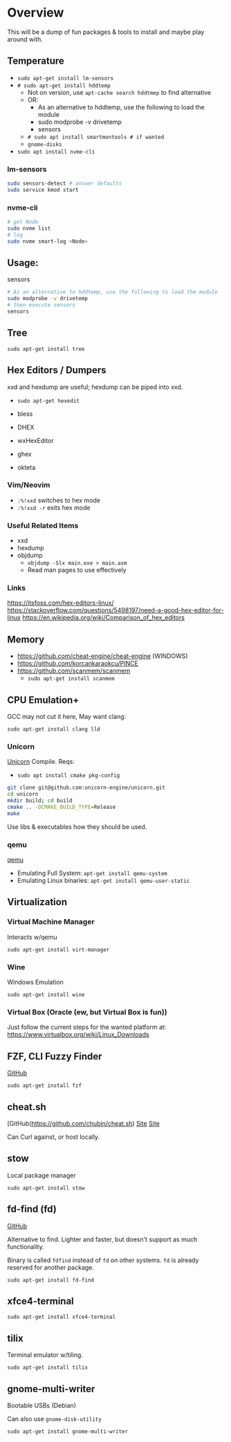 # Overview

This will be a dump of fun packages & tools to install and maybe play around with.

## Temperature

* `sudo apt-get install lm-sensors`
* `# sudo apt-get install hddtemp`
  * Not on version, use `apt-cache search hddtmep` to find alternative
  * OR:
    * As an alternative to hddtemp, use the following to load the module
    * sudo modprobe -v drivetemp
    * sensors
  * `# sudo apt install smartmontools # if wanted`
  * `gnome-disks`
* `sudo apt install nvme-cli`

### lm-sensors

```sh
sudo sensors-detect # answer defaults
sudo service kmod start
```

### nvme-cli

```sh
# get Node
sudo nvme list
# log
sudo nvme smart-log <Node>
```

## Usage:
sensors

```sh
# As an alternative to hddtemp, use the following to load the module
sudo modprobe -v drivetemp
# then execute sensors
sensors
```

## Tree

`sudo apt-get install tree`

## Hex Editors / Dumpers

xxd and hexdump are useful; hexdump can be piped into xxd.

* `sudo apt-get hexedit`

* bless
* DHEX
* wxHexEditor
* ghex
* okteta

### Vim/Neovim

* `:%!xxd` switches to hex mode
* `:%!xxd -r` exits hex mode

### Useful Related Items

* xxd
* hexdump
* objdump
  * `objdump -Slx main.exe > main.asm`
  * Read man pages to use effectively

### Links

https://itsfoss.com/hex-editors-linux/
https://stackoverflow.com/questions/5498197/need-a-good-hex-editor-for-linux
https://en.wikipedia.org/wiki/Comparison_of_hex_editors

## Memory

* https://github.com/cheat-engine/cheat-engine (WINDOWS)
* https://github.com/korcankaraokcu/PINCE
* https://github.com/scanmem/scanmem
  * `sudo apt-get install scanmem`

## CPU Emulation+

GCC may not cut it here, May want clang:

`sudo apt-get install clang lld`

### Unicorn

[Unicorn](https://github.com/unicorn-engine/unicorn)
Compile. Reqs:
  * `sudo apt install cmake pkg-config`

```sh
git clone git@github.com:unicorn-engine/unicorn.git
cd unicorn
mkdir build; cd build
cmake .. -DCMAKE_BUILD_TYPE=Release
make
```

Use libs & executables how they should be used.

### qemu
[qemu](https://www.qemu.org/download/#linux)

* Emulating Full System: `apt-get install qemu-system`
* Emulating Linux binaries: `apt-get install qemu-user-static`

## Virtualization

### Virtual Machine Manager

Interacts w/qemu

`sudo apt-get install virt-manager`

### Wine

Windows Emulation

`sudo apt-get install wine`
    
### Virtual Box (Oracle (ew, but Virtual Box is fun))

Just follow the current steps for the wanted platform at: https://www.virtualbox.org/wiki/Linux_Downloads

## FZF, CLI Fuzzy Finder

[GitHub](https://github.com/junegunn/fzf)

`sudo apt-get install fzf`

## cheat.sh

[GitHub(https://github.com/chubin/cheat.sh)
[Site](https://cht.sh)
[Site](https://cheat.sh)

Can Curl against, or host locally.

## stow

Local package manager

`sudo apt-get install stow`

## fd-find (fd)

[GitHub](https://github.com/sharkdp/fd)

Alternative to find. Lighter and faster, but doesn't support as much functionality.

Binary is called `fdfind` instead of `fd` on other systems. `fd` is already reserved for another package.

`sudo apt-get install fd-find`

## xfce4-terminal

`sudo apt-get install xfce4-terminal`

## tilix

Terminal emulator w/tiling.

`sudo apt-get install tilix`

## gnome-multi-writer

Bootable USBs (Debian)

Can also use `gnome-disk-utility`

`sudo apt-get install gnome-multi-writer`

